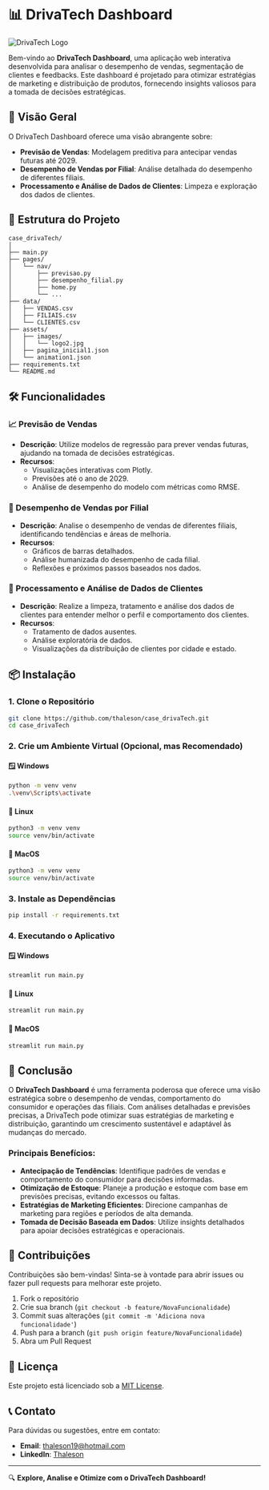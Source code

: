 # 📊 DrivaTech Dashboard

![DrivaTech Logo](assets/images/logo2.jpg)

Bem-vindo ao **DrivaTech Dashboard**, uma aplicação web interativa desenvolvida para analisar o desempenho de vendas, segmentação de clientes e feedbacks. Este dashboard é projetado para otimizar estratégias de marketing e distribuição de produtos, fornecendo insights valiosos para a tomada de decisões estratégicas.

## 🚀 Visão Geral

O DrivaTech Dashboard oferece uma visão abrangente sobre:
- **Previsão de Vendas**: Modelagem preditiva para antecipar vendas futuras até 2029.
- **Desempenho de Vendas por Filial**: Análise detalhada do desempenho de diferentes filiais.
- **Processamento e Análise de Dados de Clientes**: Limpeza e exploração dos dados de clientes.

## 📁 Estrutura do Projeto

```
case_drivaTech/
│
├── main.py
├── pages/
│   └── nav/
│       ├── previsao.py
│       ├── desempenho_filial.py
│       ├── home.py
│       └── ...
├── data/
│   ├── VENDAS.csv
│   ├── FILIAIS.csv
│   └── CLIENTES.csv
├── assets/
│   ├── images/
│   │   └── logo2.jpg
│   ├── pagina_inicial1.json
│   └── animation1.json
├── requirements.txt
└── README.md
```

## 🛠️ Funcionalidades

### 📈 Previsão de Vendas
- **Descrição**: Utilize modelos de regressão para prever vendas futuras, ajudando na tomada de decisões estratégicas.
- **Recursos**:
  - Visualizações interativas com Plotly.
  - Previsões até o ano de 2029.
  - Análise de desempenho do modelo com métricas como RMSE.

### 🏢 Desempenho de Vendas por Filial
- **Descrição**: Analise o desempenho de vendas de diferentes filiais, identificando tendências e áreas de melhoria.
- **Recursos**:
  - Gráficos de barras detalhados.
  - Análise humanizada do desempenho de cada filial.
  - Reflexões e próximos passos baseados nos dados.

### 👥 Processamento e Análise de Dados de Clientes
- **Descrição**: Realize a limpeza, tratamento e análise dos dados de clientes para entender melhor o perfil e comportamento dos clientes.
- **Recursos**:
  - Tratamento de dados ausentes.
  - Análise exploratória de dados.
  - Visualizações da distribuição de clientes por cidade e estado.


## 📦 Instalação

### 1. Clone o Repositório
```bash
git clone https://github.com/thaleson/case_drivaTech.git
cd case_drivaTech
```

### 2. Crie um Ambiente Virtual (Opcional, mas Recomendado)
#### 🪟 **Windows**
```bash
python -m venv venv
.\venv\Scripts\activate
```

#### 🐧 **Linux**
```bash
python3 -m venv venv
source venv/bin/activate
```

#### 🍎 **MacOS**
```bash
python3 -m venv venv
source venv/bin/activate
```

### 3. Instale as Dependências
```bash
pip install -r requirements.txt
```

### 4. Executando o Aplicativo

#### 🪟 **Windows**
```bash
streamlit run main.py
```

#### 🐧 **Linux**
```bash
streamlit run main.py
```

#### 🍎 **MacOS**
```bash
streamlit run main.py
```



## 📝 Conclusão

O **DrivaTech Dashboard** é uma ferramenta poderosa que oferece uma visão estratégica sobre o desempenho de vendas, comportamento do consumidor e operações das filiais. Com análises detalhadas e previsões precisas, a DrivaTech pode otimizar suas estratégias de marketing e distribuição, garantindo um crescimento sustentável e adaptável às mudanças do mercado.

### Principais Benefícios:
- **Antecipação de Tendências**: Identifique padrões de vendas e comportamento do consumidor para decisões informadas.
- **Otimização de Estoque**: Planeje a produção e estoque com base em previsões precisas, evitando excessos ou faltas.
- **Estratégias de Marketing Eficientes**: Direcione campanhas de marketing para regiões e períodos de alta demanda.
- **Tomada de Decisão Baseada em Dados**: Utilize insights detalhados para apoiar decisões estratégicas e operacionais.

## 🤝 Contribuições

Contribuições são bem-vindas! Sinta-se à vontade para abrir issues ou fazer pull requests para melhorar este projeto.

1. Fork o repositório
2. Crie sua branch (`git checkout -b feature/NovaFuncionalidade`)
3. Commit suas alterações (`git commit -m 'Adiciona nova funcionalidade'`)
4. Push para a branch (`git push origin feature/NovaFuncionalidade`)
5. Abra um Pull Request

## 📄 Licença

Este projeto está licenciado sob a [MIT License](LICENSE).

## 📞 Contato

Para dúvidas ou sugestões, entre em contato:
- **Email**: thaleson19@hotmail.com
- **LinkedIn**: [Thaleson](https://www.linkedin.com/in/thaleson)

---

🔍 **Explore, Analise e Otimize com o DrivaTech Dashboard!**


